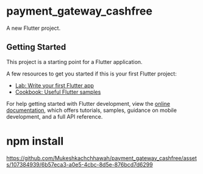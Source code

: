 # payment_gateway_cashfree

A new Flutter project.

## Getting Started

This project is a starting point for a Flutter application.

A few resources to get you started if this is your first Flutter project:

- [Lab: Write your first Flutter app](https://docs.flutter.dev/get-started/codelab)
- [Cookbook: Useful Flutter samples](https://docs.flutter.dev/cookbook)

For help getting started with Flutter development, view the
[online documentation](https://docs.flutter.dev/), which offers tutorials,
samples, guidance on mobile development, and a full API reference.

# npm install
https://github.com/Mukeshkachchhawah/payment_gateway_cashfree/assets/107384939/6b57eca3-a0e5-4cbc-8d5e-876bcd7d6299

